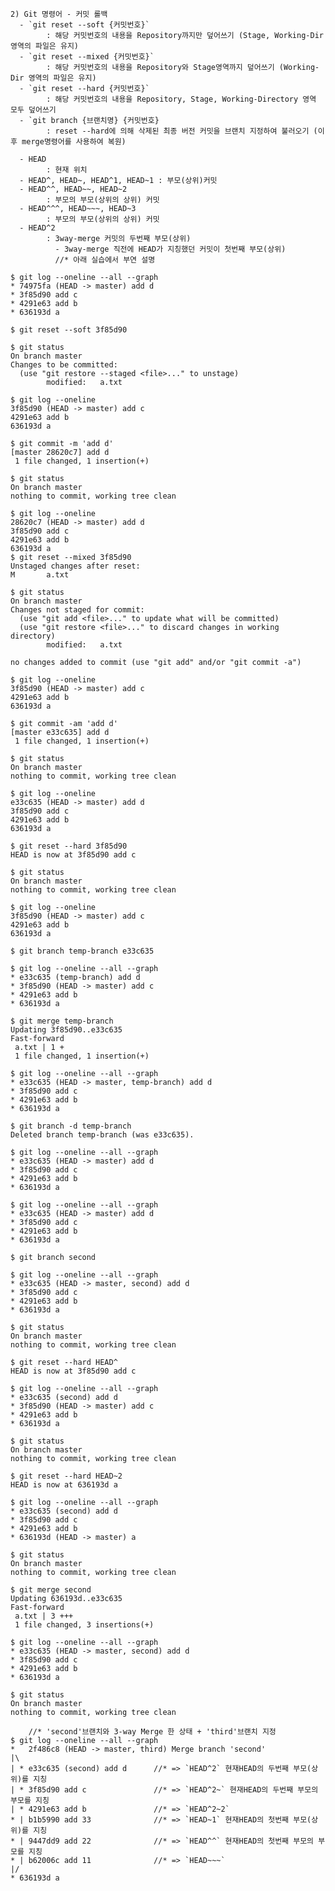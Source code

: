 
	2) Git 명령어 - 커밋 롤백
	  - `git reset --soft {커밋번호}`
			: 해당 커밋번호의 내용을 Repository까지만 덮어쓰기 (Stage, Working-Dir 영역의 파일은 유지)
	  - `git reset --mixed {커밋번호}`
			: 해당 커밋번호의 내용을 Repository와 Stage영역까지 덮어쓰기 (Working-Dir 영역의 파일은 유지)
	  - `git reset --hard {커밋번호}`
			: 해당 커밋번호의 내용을 Repository, Stage, Working-Directory 영역 모두 덮어쓰기
	  - `git branch {브랜치명} {커밋번호}
			: reset --hard에 의해 삭제된 최종 버전 커밋을 브랜치 지정하여 불러오기 (이후 merge명령어를 사용하여 복원)
			
	  - HEAD
			: 현재 위치
	  - HEAD^, HEAD~, HEAD^1, HEAD~1 : 부모(상위)커밋
	  - HEAD^^, HEAD~~, HEAD~2
			: 부모의 부모(상위의 상위) 커밋
	  - HEAD^^^, HEAD~~~, HEAD~3
			: 부모의 부모(상위의 상위) 커밋
	  - HEAD^2
            : 3way-merge 커밋의 두번째 부모(상위)
			  - 3way-merge 직전에 HEAD가 지칭했던 커밋이 첫번째 부모(상위)
              //* 아래 실습에서 부연 설명

``` //* 커밋 롤백하고 되돌리기 실습
$ git log --oneline --all --graph
* 74975fa (HEAD -> master) add d
* 3f85d90 add c
* 4291e63 add b
* 636193d a

$ git reset --soft 3f85d90

$ git status
On branch master
Changes to be committed:
  (use "git restore --staged <file>..." to unstage)
        modified:   a.txt

$ git log --oneline
3f85d90 (HEAD -> master) add c
4291e63 add b
636193d a

$ git commit -m 'add d'
[master 28620c7] add d
 1 file changed, 1 insertion(+)
 
$ git status
On branch master
nothing to commit, working tree clean

$ git log --oneline
28620c7 (HEAD -> master) add d
3f85d90 add c
4291e63 add b
636193d a
$ git reset --mixed 3f85d90
Unstaged changes after reset:
M       a.txt

$ git status
On branch master
Changes not staged for commit:
  (use "git add <file>..." to update what will be committed)
  (use "git restore <file>..." to discard changes in working directory)
        modified:   a.txt

no changes added to commit (use "git add" and/or "git commit -a")

$ git log --oneline
3f85d90 (HEAD -> master) add c
4291e63 add b
636193d a

$ git commit -am 'add d'
[master e33c635] add d
 1 file changed, 1 insertion(+)
 
$ git status
On branch master
nothing to commit, working tree clean

$ git log --oneline
e33c635 (HEAD -> master) add d
3f85d90 add c
4291e63 add b
636193d a

$ git reset --hard 3f85d90
HEAD is now at 3f85d90 add c

$ git status
On branch master
nothing to commit, working tree clean

$ git log --oneline
3f85d90 (HEAD -> master) add c
4291e63 add b
636193d a

$ git branch temp-branch e33c635

$ git log --oneline --all --graph
* e33c635 (temp-branch) add d
* 3f85d90 (HEAD -> master) add c
* 4291e63 add b
* 636193d a

$ git merge temp-branch
Updating 3f85d90..e33c635
Fast-forward
 a.txt | 1 +
 1 file changed, 1 insertion(+)
 
$ git log --oneline --all --graph
* e33c635 (HEAD -> master, temp-branch) add d
* 3f85d90 add c
* 4291e63 add b
* 636193d a

$ git branch -d temp-branch
Deleted branch temp-branch (was e33c635).

$ git log --oneline --all --graph
* e33c635 (HEAD -> master) add d
* 3f85d90 add c
* 4291e63 add b
* 636193d a
```			


``` //* HEAD ^ ~ 사용하여 reset 실습
$ git log --oneline --all --graph
* e33c635 (HEAD -> master) add d
* 3f85d90 add c
* 4291e63 add b
* 636193d a

$ git branch second

$ git log --oneline --all --graph
* e33c635 (HEAD -> master, second) add d
* 3f85d90 add c
* 4291e63 add b
* 636193d a

$ git status
On branch master
nothing to commit, working tree clean

$ git reset --hard HEAD^
HEAD is now at 3f85d90 add c

$ git log --oneline --all --graph
* e33c635 (second) add d
* 3f85d90 (HEAD -> master) add c
* 4291e63 add b
* 636193d a

$ git status
On branch master
nothing to commit, working tree clean

$ git reset --hard HEAD~2
HEAD is now at 636193d a

$ git log --oneline --all --graph
* e33c635 (second) add d
* 3f85d90 add c
* 4291e63 add b
* 636193d (HEAD -> master) a

$ git status
On branch master
nothing to commit, working tree clean

$ git merge second
Updating 636193d..e33c635
Fast-forward
 a.txt | 3 +++
 1 file changed, 3 insertions(+)
 
$ git log --oneline --all --graph
* e33c635 (HEAD -> master, second) add d
* 3f85d90 add c
* 4291e63 add b
* 636193d a

$ git status
On branch master
nothing to commit, working tree clean 
```

``` //* HEAD를 사용한 reset 실습
	//* 'second'브랜치와 3-way Merge 한 상태 + 'third'브랜치 지정
$ git log --oneline --all --graph
*   2f486c8 (HEAD -> master, third) Merge branch 'second'
|\
| * e33c635 (second) add d		//* => `HEAD^2` 현재HEAD의 두번째 부모(상위)를 지칭 
| * 3f85d90 add c				//* => `HEAD^2~` 현재HEAD의 두번째 부모의 부모를 지칭
| * 4291e63 add b				//* => `HEAD^2~2`
* | b1b5990 add 33				//* => `HEAD~1`	현재HEAD의 첫번째 부모(상위)를 지칭
* | 9447dd9 add 22				//* => `HEAD^^` 현재HEAD의 첫번째 부모의 부모를 지칭
* | b62006c add 11				//* => `HEAD~~~`
|/
* 636193d a
```


